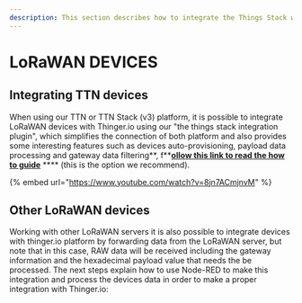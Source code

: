 ```yaml
---
description: This section describes how to integrate the Things Stack with Thinger.io
---
```


# LoRaWAN DEVICES

## Integrating TTN devices

When using our TTN or TTN Stack (v3) platform, it is possible to integrate LoRaWAN devices with Thinger.io using our "the things stack integration plugin", which simplifies the connection of both platform and also provides some interesting features such as devices auto-provisioning, payload data processing and gateway data filtering**, f**[**ollow this link to read the how to guide**](../plugins/the-things-stack.md) **** (this is the option we recommend).&#x20;

{% embed url="https://www.youtube.com/watch?v=8jn7ACmjnvM" %}

## Other LoRaWAN devices

Working with other LoRaWAN servers it is also possible to integrate devices with thinger.io platform by forwarding data from the LoRaWAN server, but note that in this case, RAW data will be received including the gateway information and the hexadecimal payload value that needs the be processed. The next steps explain how to use Node-RED to make this integration and process the devices data in order to make a proper integration with Thinger.io:&#x20;

